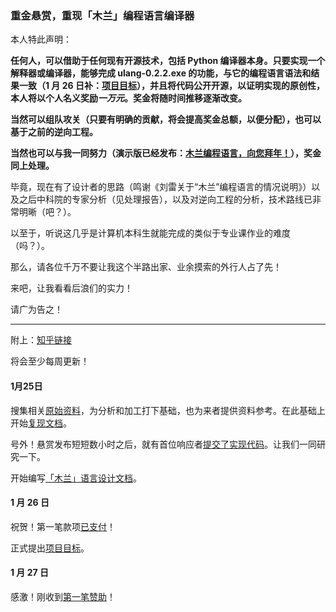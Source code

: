 ### 重金悬赏，重现「木兰」编程语言编译器

本人特此声明：

**任何人，可以借助于任何现有开源技术，包括 Python 编译器本身。只要实现一个解释器或编译器，能够完成 ulang-0.2.2.exe 的功能，与它的编程语言语法和结果一致（1 月 26 日补：[项目目标](复现文档/README.md)），并且将代码公开开源，以证明实现的原创性，本人将以个人名义奖励*一万元*。奖金将随时间推移逐渐改变。**

**当然可以组队攻关（只要有明确的贡献，将会提高奖金总额，以便分配），也可以基于之前的逆向工程。**

**当然也可以与我一同努力（演示版已经发布：[木兰编程语言，向您拜年！](https://zhuanlan.zhihu.com/p/103952156)），奖金同上处理。**


毕竟，现在有了设计者的思路（鸣谢《刘雷关于“木兰”编程语言的情况说明》）以及之后中科院的专家分析（见处理报告），以及对逆向工程的分析，技术路线已非常明晰（吧？）。

以至于，听说这几乎是计算机本科生就能完成的类似于专业课作业的难度（吗？）。

那么，请各位千万不要让我这个半路出家、业余摸索的外行人占了先！

来吧，让我看看后浪们的实力！

请广为告之！

----------------

附上：[知乎链接](https://zhuanlan.zhihu.com/p/104001337)

将会至少每周更新！

#### 1月25日

搜集相关[原始资料](原始资料)，为分析和加工打下基础，也为来者提供资料参考。在此基础上开始[复现文档](复现文档)。

号外！悬赏发布短短数小时之后，就有首位响应者[提交了实现代码](https://github.com/MulanRevive/bounty/issues/1)。让我们一同研究一下。

开始编写[「木兰」语言设计文档](复现文档/README.md)。

#### 1 月 26 日

祝贺！第一笔款项[已支付](https://github.com/MulanRevive/bounty/issues/1#issuecomment-578504572)！

正式提出[项目目标](复现文档/README.md)。

#### 1 月 27 日

感激！刚收到[第一笔赞助](https://github.com/MulanRevive/bounty/issues/3#issuecomment-578561078)！
